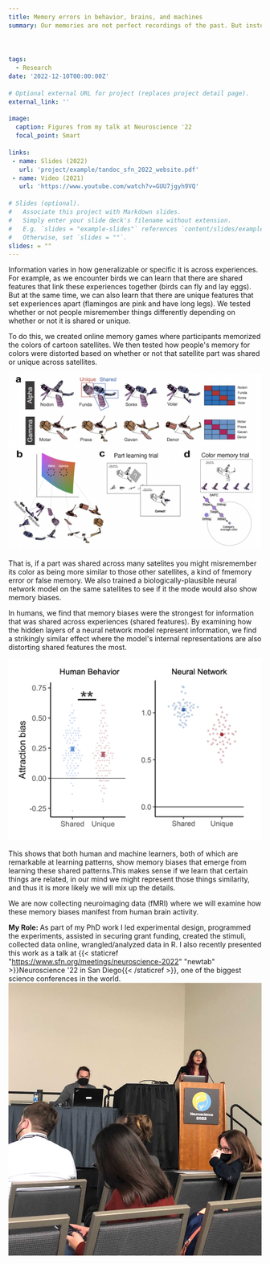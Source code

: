 ```yaml
---
title: Memory errors in behavior, brains, and machines
summary: Our memories are not perfect recordings of the past. But instead are prone to error, misinformation, and bias. As part of my PhD, I have been identifying what memories are most susceptible to such biases. By combining behavioral experiments, fMRI, and neural networks, we show that similar memory biases exist in humans and machines. We also find that these biases are not random mistakes, but are a product of an optimal learning system.



tags:
  - Research
date: '2022-12-10T00:00:00Z'

# Optional external URL for project (replaces project detail page).
external_link: ''

image:
  caption: Figures from my talk at Neuroscience '22
  focal_point: Smart

links:
 - name: Slides (2022)
   url: 'project/example/tandoc_sfn_2022_website.pdf'
 - name: Video (2021)
   url: 'https://www.youtube.com/watch?v=GUU7jgyh9VQ'

# Slides (optional).
#   Associate this project with Markdown slides.
#   Simply enter your slide deck's filename without extension.
#   E.g. `slides = "example-slides"` references `content/slides/example-slides.md`.
#   Otherwise, set `slides = ""`.
slides: = ""
---
```

Information varies in how generalizable or specific it is across experiences. For example, as we encounter birds we can learn that there are shared features that link these experiences together (birds can fly and lay eggs). But at the same time, we can also learn that there are unique features that set experiences apart (flamingos are pink and have long legs). We tested whether or not people misremember things differently depending on whether or not it is shared or unique.

To do this, we created online memory games where participants memorized the colors of cartoon satellites. We then tested how people's memory for colors were distorted based on whether or not that satellite part was shared or unique across satellites.
 
![Memory game visualization](memorygame.png)

That is, if a part was shared across many satelites you might misremember its color as being more similar to those other satellites, a kind of fmemory error or false memory. We also trained a biologically-plausible neural network model on the same satellites to see if it the mode would also show memory biases.

In humans, we find that memory biases were the strongest for information that was shared across experiences (shared features). By examining how the hidden layers of a neural network model represent information,  we find a strikingly similar effect where the model's internal representations are also distorting shared features the most.

![Main finding](finding.png)

This shows that both human and machine learners, both of which are remarkable at learning patterns, show memory biases that emerge from learning these shared patterns.This makes sense if we learn that certain things are related, in our mind we might represent those things similarity, and thus it is more likely we will mix up the details. 

We are now collecting  neuroimaging data (fMRI) where we will examine how these memory biases manifest from human brain activity. 

<strong> My Role: </strong> As part of my PhD work I led experimental design, programmed the experiments, assisted in securing grant funding, created the stimuli, collected data online, wrangled/analyzed data in R. I also recently presented this work as a talk at {{< staticref "https://www.sfn.org/meetings/neuroscience-2022" "newtab" >}}Neuroscience '22 in San Diego{{< /staticref >}}, one of the biggest science conferences in the world.
![SfN 2022 Talk](sfntalk.jpg)


